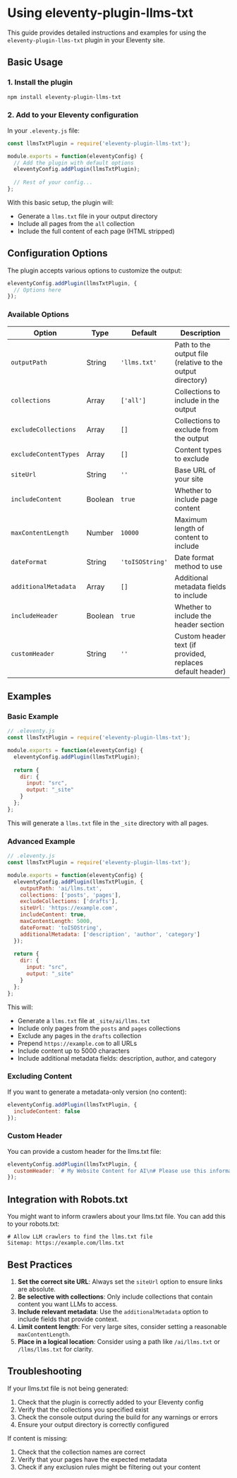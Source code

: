 # Using eleventy-plugin-llms-txt

This guide provides detailed instructions and examples for using the `eleventy-plugin-llms-txt` plugin in your Eleventy site.

## Basic Usage

### 1. Install the plugin

```bash
npm install eleventy-plugin-llms-txt
```

### 2. Add to your Eleventy configuration

In your `.eleventy.js` file:

```javascript
const llmsTxtPlugin = require('eleventy-plugin-llms-txt');

module.exports = function(eleventyConfig) {
  // Add the plugin with default options
  eleventyConfig.addPlugin(llmsTxtPlugin);
  
  // Rest of your config...
};
```

With this basic setup, the plugin will:
- Generate a `llms.txt` file in your output directory
- Include all pages from the `all` collection
- Include the full content of each page (HTML stripped)

## Configuration Options

The plugin accepts various options to customize the output:

```javascript
eleventyConfig.addPlugin(llmsTxtPlugin, {
  // Options here
});
```

### Available Options

| Option | Type | Default | Description |
|--------|------|---------|-------------|
| `outputPath` | String | `'llms.txt'` | Path to the output file (relative to the output directory) |
| `collections` | Array | `['all']` | Collections to include in the output |
| `excludeCollections` | Array | `[]` | Collections to exclude from the output |
| `excludeContentTypes` | Array | `[]` | Content types to exclude |
| `siteUrl` | String | `''` | Base URL of your site |
| `includeContent` | Boolean | `true` | Whether to include page content |
| `maxContentLength` | Number | `10000` | Maximum length of content to include |
| `dateFormat` | String | `'toISOString'` | Date format method to use |
| `additionalMetadata` | Array | `[]` | Additional metadata fields to include |
| `includeHeader` | Boolean | `true` | Whether to include the header section |
| `customHeader` | String | `''` | Custom header text (if provided, replaces default header) |

## Examples

### Basic Example

```javascript
// .eleventy.js
const llmsTxtPlugin = require('eleventy-plugin-llms-txt');

module.exports = function(eleventyConfig) {
  eleventyConfig.addPlugin(llmsTxtPlugin);
  
  return {
    dir: {
      input: "src",
      output: "_site"
    }
  };
};
```

This will generate a `llms.txt` file in the `_site` directory with all pages.

### Advanced Example

```javascript
// .eleventy.js
const llmsTxtPlugin = require('eleventy-plugin-llms-txt');

module.exports = function(eleventyConfig) {
  eleventyConfig.addPlugin(llmsTxtPlugin, {
    outputPath: 'ai/llms.txt',
    collections: ['posts', 'pages'],
    excludeCollections: ['drafts'],
    siteUrl: 'https://example.com',
    includeContent: true,
    maxContentLength: 5000,
    dateFormat: 'toISOString',
    additionalMetadata: ['description', 'author', 'category']
  });
  
  return {
    dir: {
      input: "src",
      output: "_site"
    }
  };
};
```

This will:
- Generate a `llms.txt` file at `_site/ai/llms.txt`
- Include only pages from the `posts` and `pages` collections
- Exclude any pages in the `drafts` collection
- Prepend `https://example.com` to all URLs
- Include content up to 5000 characters
- Include additional metadata fields: description, author, and category

### Excluding Content

If you want to generate a metadata-only version (no content):

```javascript
eleventyConfig.addPlugin(llmsTxtPlugin, {
  includeContent: false
});
```

### Custom Header

You can provide a custom header for the llms.txt file:

```javascript
eleventyConfig.addPlugin(llmsTxtPlugin, {
  customHeader: `# My Website Content for AI\n# Please use this information responsibly\n# Last updated: ${new Date().toISOString()}`
});
```

## Integration with Robots.txt

You might want to inform crawlers about your llms.txt file. You can add this to your robots.txt:

```
# Allow LLM crawlers to find the llms.txt file
Sitemap: https://example.com/llms.txt
```

## Best Practices

1. **Set the correct site URL**: Always set the `siteUrl` option to ensure links are absolute.
2. **Be selective with collections**: Only include collections that contain content you want LLMs to access.
3. **Include relevant metadata**: Use the `additionalMetadata` option to include fields that provide context.
4. **Limit content length**: For very large sites, consider setting a reasonable `maxContentLength`.
5. **Place in a logical location**: Consider using a path like `/ai/llms.txt` or `/llms/llms.txt` for clarity.

## Troubleshooting

If your llms.txt file is not being generated:

1. Check that the plugin is correctly added to your Eleventy config
2. Verify that the collections you specified exist
3. Check the console output during the build for any warnings or errors
4. Ensure your output directory is correctly configured

If content is missing:

1. Check that the collection names are correct
2. Verify that your pages have the expected metadata
3. Check if any exclusion rules might be filtering out your content
